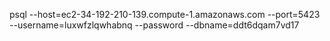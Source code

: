 psql --host=ec2-34-192-210-139.compute-1.amazonaws.com --port=5423 --username=luxwfzlqwhabnq --password --dbname=ddt6dqam7vd17